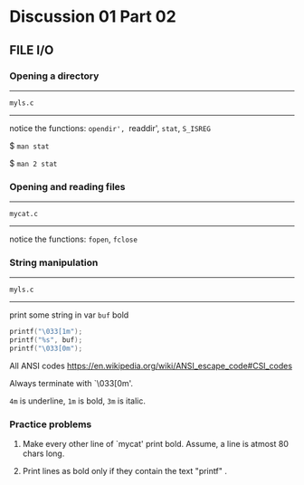 # Discussion 01 Part 02


## FILE I/O



### Opening a directory

--------------------------------
    myls.c
--------------------------------
    
notice the functions: `opendir', `readdir', `stat`, `S_ISREG`

$ `man stat`

$ `man 2 stat`


### Opening and reading files

--------------------------------
    mycat.c
--------------------------------

notice the functions: `fopen`, `fclose`


### String manipulation

--------------------------------
    myls.c
--------------------------------

print some string in var `buf` bold


```c
printf("\033[1m");
printf("%s", buf);
printf("\033[0m");
```

All ANSI codes <https://en.wikipedia.org/wiki/ANSI_escape_code#CSI_codes>
    
Always terminate with `\033[0m'. 
    
`4m` is underline, `1m` is bold, `3m` is italic.


### Practice problems

1) Make every other line of `mycat' print bold. Assume, a line is atmost 80 chars long.
   
2) Print lines as bold only if they contain the text "printf" .
